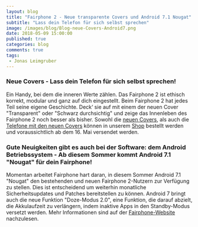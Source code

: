```yaml
---
layout: blog
title: "Fairphone 2 - Neue transparente Covers und Android 7.1 Nougat"
subtitle: "Lass dein Telefon für sich selbst sprechen"
image: /images/blog/Blog-neue-Covers-Android7.png
date: 2018-05-09 15:00:00
published: true
categories: blog
comments: true
tags:
 - Jonas Leimgruber
---
```

<h3>Neue Covers - Lass dein Telefon für sich selbst sprechen!</h3>

Ein Handy, bei dem die inneren Werte zählen. Das Fairphone 2 ist ethisch korrekt, modular und ganz auf dich eingestellt.
Beim Fairphone 2 hat jedes Teil seine eigene Geschichte. Deck‘ sie auf mit einem der neuen Cover "Transparent" oder "Schwarz durchsichtig" und zeige das Innenleben des Fairphone 2 noch besser als bisher.
Sowohl die [neuen Covers](https://www.sinndrin-shop.ch/zubehoer-und-ersatzteile/), als auch die [Telefone mit den neuen Covers](https://www.sinndrin-shop.ch/fairphone-2/3/fairphone-2?c=10) können in unserem [Shop](https://www.sinndrin-shop.ch/home/) bestellt werden und voraussichtlich ab dem 16. Mai versendet werden.

<h3>Gute Neuigkeiten gibt es auch bei der Software: dem Android Betriebssystem - Ab diesem Sommer kommt Android 7.1 "Nougat" für dein Fairphone!</h3>

Momentan arbeitet Fairphone hart daran, in diesem Sommer Android 7.1 "Nougat" den bestehenden und neuen Fairphone 2-Nutzern zur Verfügung zu stellen. Dies ist entscheidend um weiterhin monatliche Sicherheitsupdates und Patches bereitstellen zu können. Android 7 bringt auch die neue Funktion "Doze-Modus 2.0", eine Funktion, die darauf abzielt, die Akkulaufzeit zu verlängern, indem inaktive Apps in den Standby-Modus versetzt werden.
Mehr Informationen sind auf der [Fairphone-Website](https://www.fairphone.com/de/2018/05/08/keeping-your-phone-longer-with-a-refresh-on-the-inside-and-out/) nachzulesen.
